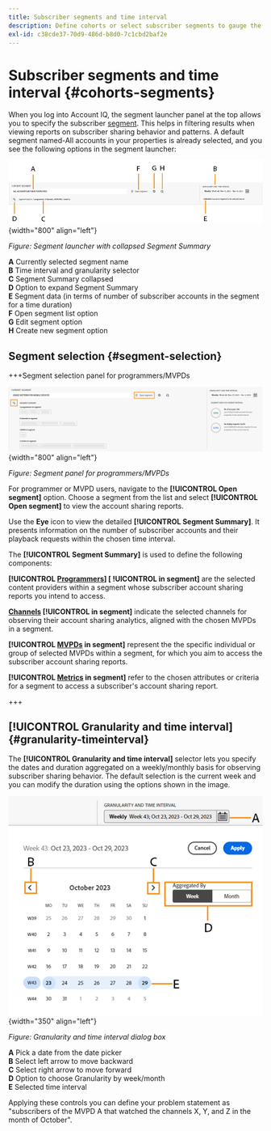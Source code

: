 ```yaml
---
title: Subscriber segments and time interval
description: Define cohorts or select subscriber segments to gauge the account sharing possibilities and patterns of your channel viewers to use graphical tools and reports in Account IQ.
exl-id: c38cde37-70d9-486d-b8d0-7c1cbd2baf2e
---
```


# Subscriber segments and time interval {#cohorts-segments}

When you log into Account IQ, the segment launcher panel at the top allows you to specify the subscriber [segment](product-concepts.md#uicontrol-segment-segmet-def). This helps in filtering results when viewing reports on subscriber sharing behavior and patterns. A default segment named-All accounts in your properties is already selected, and you see the following options in the segment launcher:

![](assets/new-segment-selector-collapsed.png){width="800" align="left"}

 *Figure: Segment launcher with collapsed Segment Summary*
 
**A** Currently selected segment name<br/>
**B** Time interval and granularity selector<br/>
**C** Segment Summary collapsed<br/>
**D** Option to expand Segment Summary<br/>
**E** Segment data (in terms of number of subscriber accounts in the segment for a time duration)<br/>
**F** Open segment list option<br/>
**G** Edit segment option<br/>
**H** Create new segment option<br/>

## Segment selection {#segment-selection}

+++Segment selection panel for programmers/MVPDs

![](assets/segment-panel-programmers-mvpd.png){width="800" align="left"}

*Figure: Segment panel for programmers/MVPDs*

For programmer or MVPD users, navigate to the **[!UICONTROL Open segment]** option. Choose a segment from the list and select **[!UICONTROL Open segment]** to view the account sharing reports.

Use the **Eye** icon to view the detailed **[!UICONTROL Segment Summary]**. It presents information on the number of subscriber accounts and their playback requests within the chosen time interval.

The **[!UICONTROL Segment Summary]** is used to define the following components:

**[!UICONTROL [Programmers](product-concepts.md#uicontrol-programmer-programmer-def)] [ !UICONTROL in segment]**  are the selected content providers within a segment whose subscriber account sharing reports you intend to access.

**[Channels](product-concepts.md#uicontrol-channel-channel-def) [!UICONTROL in segment]** indicate the selected channels for observing their account sharing analytics, aligned with the chosen MVPDs in a segment.

**[!UICONTROL [MVPDs](product-concepts.md#uicontrol-mvpd-mvpd-def) in segment]** represent the the specific individual or group of selected MVPDs within a segment, for which you aim to access the subscriber account sharing reports.

**[!UICONTROL [Metrics](product-concepts.md#uicontrol-metric-metric) in segment]** refer to the chosen attributes or criteria for a segment to access a subscriber's account sharing report.

+++

## [!UICONTROL Granularity and time interval] {#granularity-timeinterval}

  The **[!UICONTROL Granularity and time interval]** selector lets you specify the dates and duration aggregated on a weekly/monthly basis for observing subscriber sharing behavior. The default selection is the current week and you can modify the duration using the options shown in the image.

  ![[!UICONTROL Granularity and timeinterval]](assets/granularity-timeinterval-weekwise.png){width="350" align="left"}

  *Figure: Granularity and time interval dialog box*

**A** Pick a date from the date picker<br/>
**B** Select left arrow to move backward<br/>
**C** Select right arrow to move forward<br/>
**D** Option to choose Granularity by week/month<br/>
**E** Selected time interval<br/>

Applying these controls you can define your problem statement as "subscribers of the MVPD A that watched the channels X, Y, and Z in the month of October".

